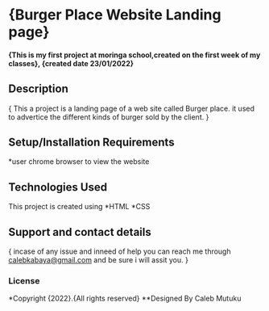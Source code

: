 # {Burger Place Website Landing page}
#### {This is my first project at moringa school,created on the first week of my classes}, {created date 23/01/2022}
## Description
{
    This a project is a  landing page of a web site called Burger place. it used to advertice the different kinds of burger sold by the client.
    }
## Setup/Installation Requirements
*user chrome browser to view the website
## Technologies Used
This project is created using
*HTML
*CSS
## Support and contact details
{
    incase of any issue and inneed of help you can reach me through calebkabaya@gmail.com and be sure i will assit you.
}
### License
*Copyright {2022}.{All rights reserved}
**Designed By Caleb Mutuku